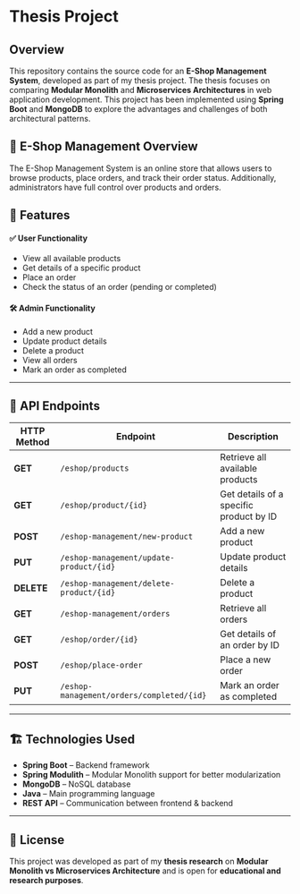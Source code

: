 # Thesis Project

## Overview  

This repository contains the source code for an **E-Shop Management System**, developed as part of my thesis project. The thesis focuses on comparing **Modular Monolith** and **Microservices Architectures** in web application development. This project has been implemented using **Spring Boot** and **MongoDB** to explore the advantages and challenges of both architectural patterns.  

## 📌 E-Shop Management Overview  

The E-Shop Management System is an online store that allows users to browse products, place orders, and track their order status. Additionally, administrators have full control over products and orders.  

## 🎯 Features  

#### ✅ User Functionality  
- View all available products  
- Get details of a specific product  
- Place an order  
- Check the status of an order (pending or completed)  

#### 🛠️ Admin Functionality  
- Add a new product  
- Update product details  
- Delete a product  
- View all orders  
- Mark an order as completed  

---

## 📡 API Endpoints  

| **HTTP Method** | **Endpoint** | **Description** |
|---------------|----------------------------|------------------|
| **GET** | `/eshop/products` | Retrieve all available products |
| **GET** | `/eshop/product/{id}` | Get details of a specific product by ID |
| **POST** | `/eshop-management/new-product` | Add a new product |
| **PUT** | `/eshop-management/update-product/{id}` | Update product details |
| **DELETE** | `/eshop-management/delete-product/{id}` | Delete a product |
| **GET** | `/eshop-management/orders` | Retrieve all orders |
| **GET** | `/eshop/order/{id}` | Get details of an order by ID |
| **POST** | `/eshop/place-order` | Place a new order |
| **PUT** | `/eshop-management/orders/completed/{id}` | Mark an order as completed |

---

## 🏗️ Technologies Used  

- **Spring Boot** – Backend framework
- **Spring Modulith** – Modular Monolith support for better modularization  
- **MongoDB** – NoSQL database  
- **Java** – Main programming language  
- **REST API** – Communication between frontend & backend  

---

## 📜 License  

This project was developed as part of my **thesis research** on **Modular Monolith vs Microservices Architecture** and is open for **educational and research purposes**. 
